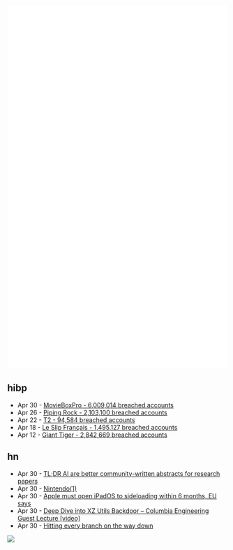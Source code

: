 ![Metrics](https://raw.githubusercontent.com/phixion/phixion/master/metrics.svg)

## hibp

<!--
for https://github.com/phixion/phixion/blob/main/.github/workflows/feeds.yml
-->
<!--START_SECTION:haveibeenpwnd-->
- Apr 30 - [MovieBoxPro - 6,009,014 breached accounts](https://haveibeenpwned.com/PwnedWebsites#MovieBoxPro)
- Apr 26 - [Piping Rock - 2,103,100 breached accounts](https://haveibeenpwned.com/PwnedWebsites#PipingRock)
- Apr 22 - [T2 - 94,584 breached accounts](https://haveibeenpwned.com/PwnedWebsites#T2)
- Apr 18 - [Le Slip Français - 1,495,127 breached accounts](https://haveibeenpwned.com/PwnedWebsites#LeSlipFrancais)
- Apr 12 - [Giant Tiger - 2,842,669 breached accounts](https://haveibeenpwned.com/PwnedWebsites#GiantTiger)
<!--END_SECTION:haveibeenpwnd-->

## hn

<!--
for https://github.com/phixion/phixion/blob/main/.github/workflows/feeds.yml
-->
<!--START_SECTION:hn-->
- Apr 30 - [TL;DR AI are better community-written abstracts for research papers](https://www.tldr-ai.org/)
- Apr 30 - [Nintendo(1)](http://man.9front.org/1/nintendo)
- Apr 30 - [Apple must open iPadOS to sideloading within 6 months, EU says](https://arstechnica.com/apple/2024/04/apple-must-open-ipados-to-sideloading-within-6-months-eu-says/)
- Apr 30 - [Deep Dive into XZ Utils Backdoor – Columbia Engineering Guest Lecture [video]](https://www.youtube.com/watch?v=Q6ovtLdSbEA)
- Apr 30 - [Hitting every branch on the way down](http://rachelbythebay.com/w/2024/04/29/pb/)
<!--END_SECTION:hn-->

<!--
for https://yhype.me
-->
![](https://hit.yhype.me/github/profile?user_id=13013670)

